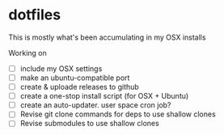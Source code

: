 dotfiles
========

This is mostly what's been accumulating in my OSX installs

Working on 
- [ ] include my OSX settings
- [ ] make an ubuntu-compatible port
- [ ] create & uploade releases to github
- [ ] create a one-stop install script (for OSX + Ubuntu)
- [ ] create an auto-updater. user space cron job?
- [ ] Revise git clone commands for deps to use shallow clones
- [ ] Revise submodules to use shallow clones
